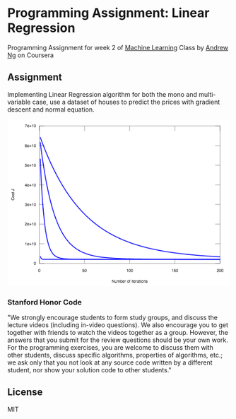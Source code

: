 # Programming Assignment: Linear Regression

Programming Assignment for week 2 of [Machine Learning] Class by [Andrew Ng] on Coursera

## Assignment
Implementing Linear Regression algorithm for both the mono and multi-variable case, use a dataset of houses to predict the prices with gradient descent and normal equation.

![Cost Function](https://github.com/adamantino/Coursera/blob/master/Machine%20Learning%20-%20Andrew%20Ng/ex1/img/octave-online-line-null.png?raw=true)

### Stanford Honor Code
"We strongly encourage students to form study groups, and discuss the lecture videos (including in-video questions). We also encourage you to get together with friends to watch the videos together as a group. However, the answers that you submit for the review questions should be your own work. For the programming exercises, you are welcome to discuss them with other students, discuss specific algorithms, properties of algorithms, etc.; we ask only that you not look at any source code written by a different student, nor show your solution code to other students."




License
----

MIT

   
   [Andrew Ng]: <www.andrewng.org>
   [Machine Learning]: http://www.ml-class.org/

